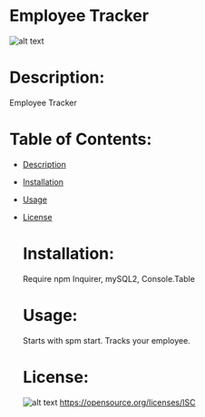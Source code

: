 # Employee Tracker


  ![alt text](https://img.shields.io/badge/license-ISC-green.svg)

  # Description:

  Employee Tracker

  # Table of Contents:
- [Description](#description)
- [Installation](#installation)
- [Usage](#usage)
- [License](#license)

  # Installation:

  Require npm Inquirer, mySQL2, Console.Table

  # Usage:

  Starts with spm start. Tracks your employee.

  # License: 

  ![alt text](https://img.shields.io/badge/license-ISC-green.svg)
  https://opensource.org/licenses/ISC
